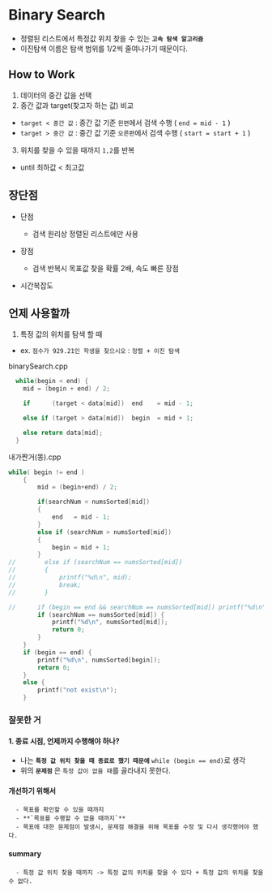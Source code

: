 # Binary Search

- 정렬된 리스트에서 특정값 위치 찾을 수 있는 **`고속 탐색 알고리즘`**
- 이진탐색 이름은 탐색 범위를 1/2씩 줄여나가기 때문이다.

## How to Work
1. 데이터의 중간 값을 선택
2. 중간 값과 target(찾고자 하는 값) 비교
  - `target < 중간 값` : 중간 값 기준 `왼편`에서 검색 수행 ( `end = mid - 1` )
  - `target > 중간 값` : 중간 값 기준 `오른편`에서 검색 수행 ( `start = start + 1` )
3. 위치를 찾을 수 있을 때까지 `1,2`를 반복
  - until 최하값 < 최고값

## 장단점
- 단점
  - 검색 원리상 정렬된 리스트에만 사용
- 장점
  - 검색 반복시 목표값 찾을 확률 2배, 속도 빠른 장점

- 시간복잡도

## 언제 사용할까
1. 특정 값의 위치를 탐색 할 때
  - ex. `점수가 929.21인 학생을 찾으시오` : `정렬 + 이진 탐색`

binarySearch.cpp
```C
  while(begin < end) {
    mid = (begin + end) / 2;

    if      (target < data[mid])  end    = mid - 1;

    else if (target > data[mid])  begin  = mid + 1;

    else return data[mid];
  }

```

내가짠거(똥).cpp
```C
while( begin != end )
    {
        mid = (begin+end) / 2;

        if(searchNum < numsSorted[mid])
        {
            end   = mid - 1;
        }
        else if (searchNum > numsSorted[mid])
        {
            begin = mid + 1;
        }
//        else if (searchNum == numsSorted[mid])
//        {
//            printf("%d\n", mid);
//            break;
//        }

//      if (begin == end && searchNum == numsSorted[mid]) printf("%d\n", mid);
        if (searchNum == numsSorted[mid]) {
            printf("%d\n", numsSorted[mid]);
            return 0;
        }
    }
    if (begin == end) {
        printf("%d\n", numsSorted[begin]);
        return 0;
    }
    else {
        printf("not exist\n");
    }
```
### 잘못한 거

#### 1. 종료 시점, 언제까지 수행해야 하나?
  - 나는 **`특정 값 위치 찾을 때 종료로 했기 때문에`** `while (begin == end)`로 생각
  - 위의 **`문제점`** 은 `특정 값이 없을 때`를 골라내지 못한다.

  #### 개선하기 위해서
	  - 목표를 확인할 수 있을 때까지
	  - **`목표를 수행할 수 없을 때까지`**
	  - 목표에 대한 문제점이 발생시, 문제점 해결을 위해 목표를 수정 및 다시 생각했어야 했다.

  #### summary
	  - 특정 값 위치 찾을 때까지 -> 특정 값의 위치를 찾을 수 있다 + 특정 값의 위치를 찾을 수 없다.
